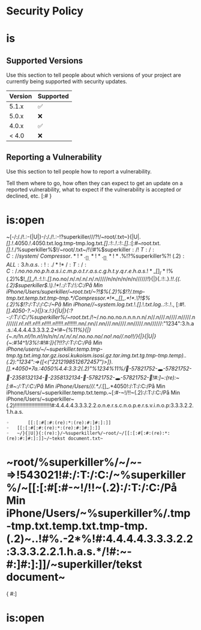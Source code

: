 # Security Policy
# is
## Supported Versions

Use this section to tell people about which versions of your project are
currently being supported with security updates.

| Version | Supported          |
| ------- | ------------------ |
| 5.1.x   | :white_check_mark: |
| 5.0.x   | :x:                |
| 4.0.x   | :white_check_mark: |
| < 4.0   | :x:                |

## Reporting a Vulnerability

Use this section to tell people how to report a vulnerability.

Tell them where to go, how often they can expect to get an update on a
reported vulnerability, what to expect if the vulnerability is accepted or
declined, etc.
[:#
}
# is:open
~[-/:/./!\.\:\-{|U|}-/:/./!\.\:\-!?$%$superkiller$///%$?!/~root/.txt~}{|U|._[]_.*!*.4050.*!*.4050.txt.log.tmp-tmp.log.txt._[]_.:!:.*!*.:!:._[]_.:[:#~root.txt._[]_.*!*./%superkiller%$!/~root/.txt~/!\!#%$superkiller$:/!\:T:/:C://system/~Compressor.*!*._[]_.*!*._[]_.*!*.\%$!?%superkiller%?!$~(.2):ALL:3.h.a.s.:!:./*!*\:/:T:/:C:/.no.no.no.p.h.a.s.i.c.m.p.o.t.r.a.s.c.g.h.t.y.q.r.e.h.a.s.!*\_[]_/*!$%(.2)%$!*\_[]_/*!*\.:*!*.*!:._[]_.no.no/.n/.n/.n/.n/.n/////n/n/n/n/n/n//////*!*\}{|}{.:!:.}.!*!.{(.(.2)\$superkiller$.\).!*!.:/:T:/:\:C:/På Min iPhone/Users/superkiller/~root.txt/~?!$%(.2)%$!?/.tmp-tmp.txt.temp.txt.tmp-tmp.*/Compressor.*!*._[]_.*!*.\?!$%(.2)%$!?:/:T:/:/:C:/~På Min iPhone//~system.log.txt.*!*._[]_.*!*.txt.log.*\.:!:.!., [:#!._[]_.*4050-\?.\~}{|}:x.!:}{|U|}{:?-:/:T:/:C:/%superkiller%/~root.txt.*/!\~/.no.no.no.n.n.n.n.n/.n//.n///.n////.n/////.n//////.n!.n!!.n!!!.n!!!!.n!!!!!.n!!!!!!.nn/.nn//.nn///.nn////.nn/////.nn//////:"1234":3.h.a.s.:4.4.4.4.3.3.3.2.2*!*#~{%11%}{|}{~.n/!n.n!/!n.n!/n/n/n/.n/.n/.n/.no.no.no/.no!.no//.no!!/}{|}{|U|}{~:#14^1/3%!:#!#:]}{?!$%superkiller%$!?:/:T:/:C:/På Min iPhone/users/~/~superkiller.temp.tmp-tmp.tg.txt.img.tar.gz.isosi.kukoism.isosi.gz.tar.img.txt.tg.tmp-tmp.temp)..(.2):"1234":=>{[<("2212198512672457")>]}._[]_.*4050+7a.:4050%4.4:3.3:2(.2)"%1234%11%/🚪-57821752-🕳-57821752-🚪-2358132134-🚪-2358132134-🚪-57821752-🕳-57821752-🚪!#:]~:(re):~[:#~:/:T:/:C:/På Min iPhone/$Users//%superkiller%$/.*_*./._[]_.*4050!:/:T:/:C:/På Min iPhone/Users/~superkiller.temp.txt.temp.~[:#-~!/!\!~(.2):/:T:/:C:/På Min iPhone/Users/~superkiller~(.2)!!!!!!!!!!!!!!!!!!!!!!!!#:4.4.4.4.3.3.3.2.2.o.n.e.r.s.c.n.o.p.e.r.s.v.i.n.o.p:3.3.3.2.2.1.h.a.s.



	
	◦		[[:[:#[:#:(re):*:(re):#:]#:]:]]
	◦	[[:[:#[:#:(re):*:(re):#:]#:]:]]
	◦	~/}{|U|}{:(re):}/~%superkiller%/~root/~/[[:[:#[:#:(re):*:(re):#:]#:]:]]~/~tekst document.txt~

# ~root/%superkiller%/~/~-=>!543021!#:/:T:/:C:/~%superkiller%/~[[:[:#[:#-~!/!\!~(.2):/:T:/:C:/På Min iPhone/Users/~%superkiller%/.tmp-tmp.txt.temp.txt.tmp-tmp.(.2)~..!#%.-2*%!#:4.4.4.4.3.3.3.2.2:3.3.3.2.2.1.h.a.s.*/!#:~-#:]#:]:]]/~superkiller/tekst document~
{
#:]
# is:open
